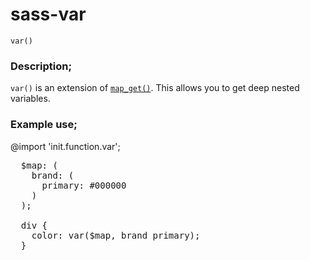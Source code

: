# sass-var

`var()`

### Description;
  `var()` is an extension of [`map_get()`](http://sass-lang.com/documentation/Sass/Script/Functions.html#map_get-instance_method).
  This allows you to get deep nested variables.

### Example use;
@import 'init.function.var';

<pre>
  $map: (
    brand: (
      primary: #000000
    )
  );

  div {
    color: var($map, brand primary);
  }
</pre>
